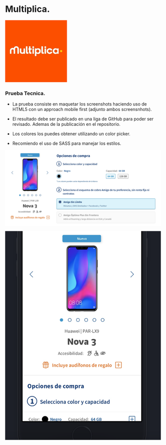 # Multiplica.

![Multiplica](assets/images/multiplica.png)


### Prueba Tecnica.

* La prueba consiste en maquetar los screenshots haciendo uso de HTML5 con un approach mobile first (adjunto ambos screensnhots).

* El resultado debe ser publicado en una liga de GitHub para poder ser revisado. Ademas de la publicación en el repositorio.

* Los colores los puedes obtener utilizando un color picker.

* Recomiendo el uso de SASS para manejar los estilos.

![Prueba uno](assets/images/maqueta.png)

![Prueba dos](assets/images/mov.png)
